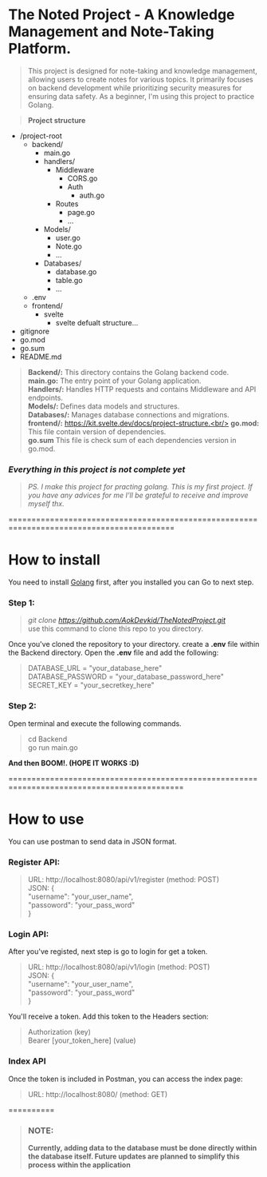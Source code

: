 # The Noted Project - A Knowledge Management and Note-Taking Platform.
>This project is designed for note-taking and knowledge management, allowing users to create notes for various topics. It primarily focuses on backend development while prioritizing security measures for ensuring data safety. As a beginner, I'm using this project to practice Golang.

> **Project structure**
+ /project-root
    + backend/
        + main.go
        + handlers/
            + Middleware
              + CORS.go 
              + Auth 
                + auth.go
            + Routes
              + page.go
              + ...  
        + Models/
            + user.go
            + Note.go
            + ...
        + Databases/
            + database.go
            + table.go
            + ...
    + .env
    + frontend/
        + svelte
            + svelte defualt structure...
+ gitignore
+ go.mod
+ go.sum
+ README.md

>**Backend/:** This directory contains the Golang backend code.<br/>
>**main.go:** The entry point of your Golang application.<br/>
>**Handlers/:** Handles HTTP requests and contains Middleware and API endpoints.<br/>
>**Models/:** Defines data models and structures.<br/>
>**Databases/:** Manages database connections and migrations.<br/>
>**frontend/:** https://kit.svelte.dev/docs/project-structure.<br/>
>**go.mod:** This file contain version of dependencies.<br/>
>**go.sum** This file is check sum of each dependencies version in go.mod.<br/>
### *Everything in this project is not complete yet*
>*PS. I make this project for practing golang. This is my first project. If you have any advices for me I'll be grateful to receive and improve myself thx.*

==========================================================================================
# How to install
You need to install [Golang](https://go.dev/dl/) first, after you installed you can Go to next step.

### Step 1:
> *git clone https://github.com/AokDevkid/TheNotedProject.git* <br/>
use this command to clone this repo to you directory.

Once you've cloned the repository to your directory. create a **.env** file within the Backend directory. Open the **.env** file and add the following:
> DATABASE_URL = "your_database_here"<br/>
> DATABASE_PASSWORD = "your_database_password_here"<br/>
> SECRET_KEY = "your_secretkey_here"



### Step 2:
Open terminal and execute the following commands.
> cd Backend <br/>
> go run main.go

**And then BOOM!. (HOPE IT WORKS :D)**

============================================================================================
# How to use
You can use postman to send data in JSON format.
### Register API:
> URL: http://localhost:8080/api/v1/register (method: POST) <br/>
> JSON: {<br/>
>       "username": "your_user_name",<br/>
>       "passoword": "your_pass_word"<br/>
>    }

### Login API:
After you've registed, next step is go to login for get a token.

> URL: http://localhost:8080/api/v1/login (method: POST) <br/>
> JSON: {<br/>
>       "username": "your_user_name",<br/>
>       "passoword": "your_pass_word"<br/>
>    }

You'll receive a token. Add this token to the Headers section:
> Authorization (key) <br/>
> Bearer [your_token_here] (value)

### Index API
Once the token is included in Postman, you can access the index page:
> URL: http://localhost:8080/ (method: GET) <br/>

==========
>### NOTE:
>**Currently, adding data to the database must be done directly within the database itself. Future updates are planned to simplify this process within the application**
